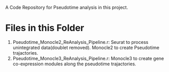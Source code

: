 A Code Repository for Pseudotime analysis in this project.
# Files in this Folder
1. Pseudotime_Monocle2_ReAnalysis_Pipeline.r: Seurat to process unintegrated data(doublet removed). Monocle2 to create Pseudotime trajactories.
2. Pseudotime_Monocle3_ReAnalysis_Pipeline.r: Monocle3 to create gene co-expression modules along the pseudotime trajactories.
